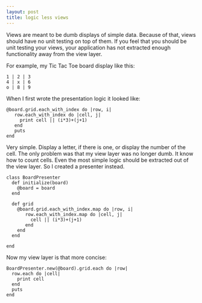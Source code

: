 ```yaml
---
layout: post
title: logic less views
---
```

Views are meant to be dumb displays of simple data. Because of that, views
should have no unit testing on top of them.  If you feel that you should be unit
testing your views, your application has not extracted enough functionality
away from the view layer.

For example, my Tic Tac Toe board display like this:

    1 | 2 | 3
    4 | x | 6
    o | 8 | 9

When I first wrote the presentation logic it looked like:

    @board.grid.each_with_index do |row, i|
       row.each_with_index do |cell, j|
         print cell || (i*3)+(j+1)
       end
       puts
    end

Very simple. Display a letter, if there is one, or display the number of the
cell.  The only problem was that my view layer was no longer dumb.  It know how
to count cells.  Even the most simple logic should be extracted out of the view
layer.  So I created a presenter instead.

    class BoardPresenter
      def initialize(board)
        @board = board
      end

      def grid
        @board.grid.each_with_index.map do |row, i|
           row.each_with_index.map do |cell, j|
             cell || (i*3)+(j+1)
           end
        end
      end

    end

Now my view layer is that more concise:

    BoardPresenter.new(@board).grid.each do |row|
      row.each do |cell|
        print cell
      end
      puts
    end
